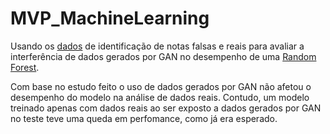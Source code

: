 # MVP_MachineLearning

Usando os [dados](https://archive.ics.uci.edu/dataset/267/banknote+authentication) de identificação de notas falsas e reais para avaliar a interferência de dados gerados por GAN no desempenho de uma [Random Forest](https://scikit-learn.org/1.5/modules/generated/sklearn.ensemble.RandomForestClassifier.html).

Com base no estudo feito o uso de dados gerados por GAN não afetou o desempenho do modelo na análise de dados reais. Contudo, um modelo treinado apenas com dados reais ao ser exposto a dados gerados por GAN no teste teve uma queda em perfomance, como já era esperado.
